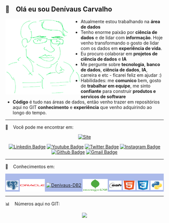 ## 💬&nbsp;&nbsp;&nbsp;&nbsp;Olá eu sou **Denívaus Carvalho**

<div align="left">
  
<a href="#" alt="Oracle"><img align="left" alt="Denivaus-Oracle" height="240" width="240" src="https://github.com/Denivaus/Denivaus/blob/main/imgDenivausDesenho.png?raw=true"></a>

</div>

- Atualmente estou trabalhando na **área de dados**
- Tenho enorme paixão por **ciência de dados** e de lidar com **informação**. Hoje venho transformando o gosto de lidar com os dados em **experiência de vida**.
- Eu procuro colaborar em **projetos de ciência de dados** e **IA**
- Me pergunte sobre **tecnologia**, **banco de dados**, **ciência de dados**, **IA**, carreira e etc - ficarei feliz em ajudar :)
- Habilidades: me **comunico** bem, gosto de **trabalhar em equipe**, me sinto **confiante** para construir **produtos e servicos de software**
- **Código** é tudo nas áreas de dados, então venho trazer em repositórios aqui no GIT **conhecimento** e **experiência** que venho adquirindo ao longo do tempo.

---

🔗&nbsp;&nbsp;&nbsp;&nbsp;Você pode me encontrar em:

<div align="center">
  
[![Site](https://img.shields.io/badge/-Meu_Site:_www.denivaus.com.br-blue?style=flat-square&labelColor=yellow&logo=site-black&logoColor=yellow&link=http://www.denivaus.com.br)](http://www.denivaus.com.br)

</div>

<div align="center">

[![Linkedin Badge](https://img.shields.io/badge/-LinkedIn-blue?style=flat-square&logo=Linkedin&logoColor=white&link=https://www.linkedin.com/in/denivaus-carvalho-a7802923)](https://www.linkedin.com/in/denivaus-carvalho-a7802923)
[![Youtube Badge](https://img.shields.io/badge/-YouTube-ff0000?style=flat-square&labelColor=ff0000&logo=youtube&logoColor=white&link=https://www.youtube.com/channel/UCcJqwzKYF-NvH-1JvrSHPrQ)](https://www.youtube.com/channel/UCcJqwzKYF-NvH-1JvrSHPrQ)
[![Twitter Badge](https://img.shields.io/badge/-Twitter-1ca0f1?style=flat-square&labelColor=1ca0f1&logo=twitter&logoColor=white&link=https://twitter.com/denivaus)](https://twitter.com/denivaus)
[![Instagram Badge](https://img.shields.io/badge/-Instagram-ff0000?style=flat-square&labelColor=ff0000&logo=instagram&logoColor=white&link=https://instagram.com/denivaus)](https://instagram.com/denivaus)
[![Github Badge](https://img.shields.io/badge/-Github-000?style=flat-square&logo=Github&logoColor=white&link=https://github.com/Denivaus)](https://github.com/Denivaus)
[![Gmail Badge](https://img.shields.io/badge/-Gmail-ff0000?style=flat-square&labelColor=ff0000&logo=gmail&logoColor=white&link=mailto:denivauscarvalho@gmail.com)](mailto:denivauscarvalho@gmail.com)

</div>

---

📕&nbsp;&nbsp;&nbsp;&nbsp;Conhecimentos em:
<div style="display: inline_block; background-color: #ABBAEA"  align="center"><br>
  <a href="#" alt="PostgreSQL"><img align="center" alt="Denivaus-PostgreSQL" height="30" width="40" src="https://raw.githubusercontent.com/devicons/devicon/master/icons/postgresql/postgresql-plain.svg"></a>
  <a href="#" alt="Oracle"><img align="center" alt="Denivaus-Oracle" height="40" width="80" src="https://raw.githubusercontent.com/devicons/devicon/master/icons/oracle/oracle-original.svg"></a>
  <a href="#" alt="DB2"><img align="center" alt="Denivaus-DB2" height="40" width="80" src="https://iconape.com/wp-content/files/so/352455/svg/352455.svg"></a>
  <a href="#" alt="MongoDB"><img align="center" alt="Denivaus-MongoDB" height="40" width="80" src="https://raw.githubusercontent.com/devicons/devicon/master/icons/mongodb/mongodb-plain-wordmark.svg"></a>
  <a href="#" alt="SSH"><img align="center" alt="Denivaus-HTML" height="30" width="40" src="https://raw.githubusercontent.com/devicons/devicon/master/icons/ssh/ssh-original-wordmark.svg"></a>
  <a href="#" alt="HTML"><img align="center" alt="Denivaus-HTML" height="30" width="40" src="https://raw.githubusercontent.com/devicons/devicon/master/icons/html5/html5-original.svg"></a>
  <a href="#" alt="CSS"><img align="center" alt="Denivaus-CSS" height="30" width="40" src="https://raw.githubusercontent.com/devicons/devicon/master/icons/css3/css3-original.svg"></a>
  <a href="#" alt="Python"><img align="center" alt="Denivaus-Python" height="30" width="40" src="https://raw.githubusercontent.com/devicons/devicon/master/icons/python/python-original.svg"></a>
</div>

---

📊&nbsp;&nbsp;&nbsp;&nbsp;Números aqui no GIT:
<div align="center">
  <a href="https://github.com/Denivaus">
  <img height="120em" src="https://github-readme-stats.vercel.app/api?username=Denivaus&show_icons=true&theme=dark&include_all_commits=true&count_private=true"/>
  <!--<img height="120em" src="https://github-readme-stats.vercel.app/api/top-langs/?username=Denivaus&layout=compact&langs_count=7&theme=dark"/>-->
</div>
